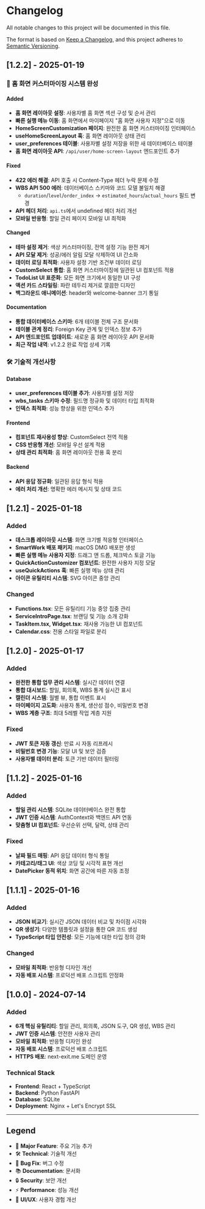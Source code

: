 # Changelog

All notable changes to this project will be documented in this file.

The format is based on [Keep a Changelog](https://keepachangelog.com/en/1.0.0/),
and this project adheres to [Semantic Versioning](https://semver.org/spec/v2.0.0.html).

## [1.2.2] - 2025-01-19

### 🎯 홈 화면 커스터마이징 시스템 완성

#### Added
- **홈 화면 레이아웃 설정**: 사용자별 홈 화면 섹션 구성 및 순서 관리
- **빠른 실행 메뉴 이동**: 홈 화면에서 마이페이지 "홈 화면 사용자 지정"으로 이동
- **HomeScreenCustomization 페이지**: 완전한 홈 화면 커스터마이징 인터페이스
- **useHomeScreenLayout 훅**: 홈 화면 레이아웃 상태 관리
- **user_preferences 테이블**: 사용자별 설정 저장을 위한 새 데이터베이스 테이블
- **홈 화면 레이아웃 API**: `/api/user/home-screen-layout` 엔드포인트 추가

#### Fixed
- **422 에러 해결**: API 호출 시 Content-Type 헤더 누락 문제 수정
- **WBS API 500 에러**: 데이터베이스 스키마와 코드 모델 불일치 해결
  - `duration`/`level`/`order_index` → `estimated_hours`/`actual_hours` 필드 변경
- **API 헤더 처리**: `api.ts`에서 undefined 헤더 처리 개선
- **모바일 반응형**: 할일 관리 페이지 모바일 UI 최적화

#### Changed
- **테마 설정 제거**: 색상 커스터마이징, 전역 설정 기능 완전 제거
- **API 모달 제거**: 성공/에러 알림 모달 삭제하여 UI 간소화
- **데이터 로딩 최적화**: 사용자 설정 기반 조건부 데이터 로딩
- **CustomSelect 통합**: 홈 화면 커스터마이징에 일관된 UI 컴포넌트 적용
- **TodoList UI 표준화**: 모든 화면 크기에서 동일한 UI 구성
- **액션 카드 스타일링**: 파란 테두리 제거로 깔끔한 디자인
- **백그라운드 애니메이션**: header와 welcome-banner 크기 통일

#### Documentation
- **통합 데이터베이스 스키마**: 6개 테이블 전체 구조 문서화
- **테이블 관계 정리**: Foreign Key 관계 및 인덱스 정보 추가
- **API 엔드포인트 업데이트**: 새로운 홈 화면 레이아웃 API 문서화
- **최근 작업 내역**: v1.2.2 완료 작업 상세 기록

### 🛠️ 기술적 개선사항

#### Database
- **user_preferences 테이블 추가**: 사용자별 설정 저장
- **wbs_tasks 스키마 수정**: 필드명 정규화 및 데이터 타입 최적화
- **인덱스 최적화**: 성능 향상을 위한 인덱스 추가

#### Frontend
- **컴포넌트 재사용성 향상**: CustomSelect 전역 적용
- **CSS 반응형 개선**: 모바일 우선 설계 적용
- **상태 관리 최적화**: 홈 화면 레이아웃 전용 훅 분리

#### Backend
- **API 응답 정규화**: 일관된 응답 형식 적용
- **에러 처리 개선**: 명확한 에러 메시지 및 상태 코드

## [1.2.1] - 2025-01-18

### Added
- **데스크톱 레이아웃 시스템**: 화면 크기별 적응형 인터페이스
- **SmartWork 배포 패키지**: macOS DMG 배포판 생성
- **빠른 실행 메뉴 사용자 지정**: 드래그 앤 드롭, 체크박스 토글 기능
- **QuickActionCustomizer 컴포넌트**: 완전한 사용자 지정 모달
- **useQuickActions 훅**: 빠른 실행 메뉴 상태 관리
- **아이콘 유틸리티 시스템**: SVG 아이콘 중앙 관리

### Changed
- **Functions.tsx**: 모든 유틸리티 기능 중앙 집중 관리
- **ServiceIntroPage.tsx**: 브랜딩 및 기능 소개 강화
- **TaskItem.tsx, Widget.tsx**: 재사용 가능한 UI 컴포넌트
- **Calendar.css**: 전용 스타일 파일로 분리

## [1.2.0] - 2025-01-17

### Added
- **완전한 통합 업무 관리 시스템**: 실시간 데이터 연결
- **통합 대시보드**: 할일, 회의록, WBS 통계 실시간 표시
- **캘린더 시스템**: 월별 뷰, 통합 이벤트 표시
- **마이페이지 고도화**: 사용자 통계, 생산성 점수, 비밀번호 변경
- **WBS 계층 구조**: 최대 5레벨 작업 계층 지원

### Fixed
- **JWT 토큰 자동 갱신**: 만료 시 자동 리프레시
- **비밀번호 변경 기능**: 모달 UI 및 보안 검증
- **사용자별 데이터 분리**: 토큰 기반 데이터 필터링

## [1.1.2] - 2025-01-16

### Added
- **할일 관리 시스템**: SQLite 데이터베이스 완전 통합
- **JWT 인증 시스템**: AuthContext와 백엔드 API 연동
- **맞춤형 UI 컴포넌트**: 우선순위 선택, 달력, 상태 관리

### Fixed
- **날짜 필드 매핑**: API 응답 데이터 형식 통일
- **카테고리/태그 UI**: 색상 코딩 및 시각적 표현 개선
- **DatePicker 동적 위치**: 화면 공간에 따른 자동 조정

## [1.1.1] - 2025-01-16

### Added
- **JSON 비교기**: 실시간 JSON 데이터 비교 및 차이점 시각화
- **QR 생성기**: 다양한 템플릿과 설정을 통한 QR 코드 생성
- **TypeScript 타입 안전성**: 모든 기능에 대한 타입 정의 강화

### Changed
- **모바일 최적화**: 반응형 디자인 개선
- **자동 배포 시스템**: 프로덕션 배포 스크립트 안정화

## [1.0.0] - 2024-07-14

### Added
- **6개 핵심 유틸리티**: 할일 관리, 회의록, JSON 도구, QR 생성, WBS 관리
- **JWT 인증 시스템**: 안전한 사용자 관리
- **모바일 최적화**: 반응형 디자인 완성
- **자동 배포 시스템**: 프로덕션 배포 스크립트
- **HTTPS 배포**: next-exit.me 도메인 운영

### Technical Stack
- **Frontend**: React + TypeScript
- **Backend**: Python FastAPI
- **Database**: SQLite
- **Deployment**: Nginx + Let's Encrypt SSL

---

## Legend

- 🎯 **Major Feature**: 주요 기능 추가
- 🛠️ **Technical**: 기술적 개선
- 🐛 **Bug Fix**: 버그 수정
- 📚 **Documentation**: 문서화
- 🔒 **Security**: 보안 개선
- ⚡ **Performance**: 성능 개선
- 🎨 **UI/UX**: 사용자 경험 개선